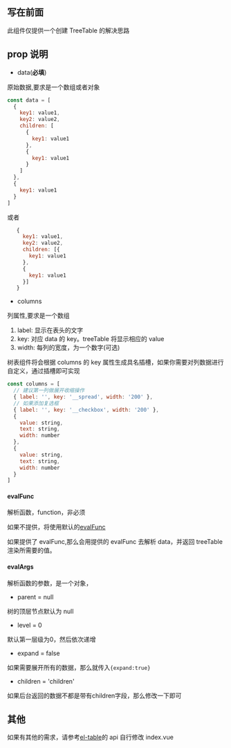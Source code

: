 ## 写在前面

此组件仅提供一个创建 TreeTable 的解决思路

## prop 说明

- data(**必填**)

原始数据,要求是一个数组或者对象

```js
const data = [
  {
    key1: value1,
    key2: value2,
    children: [
      {
        key1: value1
      },
      {
        key1: value1
      }
    ]
  },
  {
    key1: value1
  }
]
```

或者

```javascript
   {
     key1: value1,
     key2: value2,
     children: [{
       key1: value1
     },
     {
       key1: value1
     }]
   }
```

- columns

列属性,要求是一个数组

1. label: 显示在表头的文字
2. key: 对应 data 的 key。treeTable 将显示相应的 value
3. width: 每列的宽度，为一个数字(可选)

树表组件将会根据 columns 的 key 属性生成具名插槽，如果你需要对列数据进行自定义，通过插槽即可实现

```javascript
const columns = [
  // 建议第一列做展开收缩操作
  { label: '', key: '__spread', width: '200' },
  // 如果添加复选框
  { label: '', key: '__checkbox', width: '200' },
  {
    value: string,
    text: string,
    width: number
  },
  {
    value: string,
    text: string,
    width: number
  }
]
```

#### evalFunc

解析函数，function，非必须

如果不提供，将使用默认的[evalFunc](./eval.js)

如果提供了 evalFunc,那么会用提供的 evalFunc 去解析 data，并返回 treeTable 渲染所需要的值。

#### evalArgs

解析函数的参数，是一个对象，

-  parent = null

树的顶层节点默认为 null

- level = 0

默认第一层级为0，然后依次递增

- expand = false

如果需要展开所有的数据，那么就传入`{expand:true}`

- children = 'children' 

如果后台返回的数据不都是带有children字段，那么修改一下即可



## 其他

如果有其他的需求，请参考[el-table](http://element-cn.eleme.io/#/en-US/component/table)的 api 自行修改 index.vue
